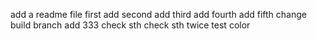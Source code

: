 add a readme file
first add
second add
third add
fourth add
fifth change build branch add 333
check sth
check sth twice
test color
